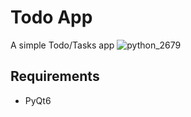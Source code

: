 # Todo App
A simple Todo/Tasks app
![python_2679](https://github.com/Snak3Doc/Todo_App/assets/25281333/a6e1315f-6833-40e9-a809-b0b663e0e072)

## Requirements
- PyQt6
